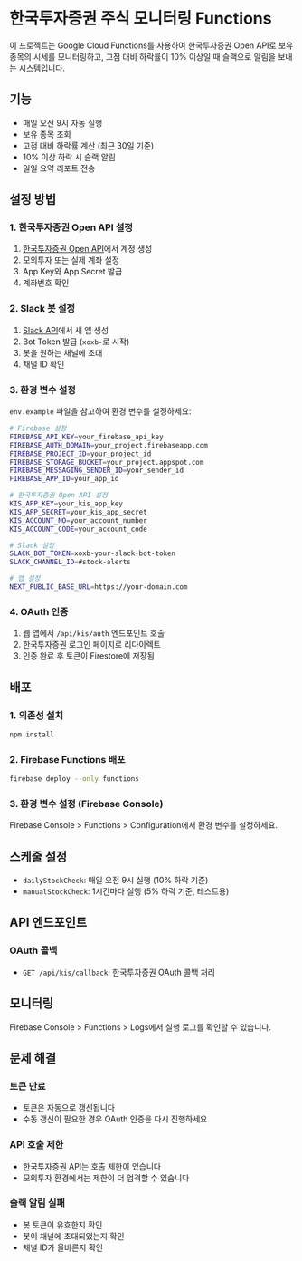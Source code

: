 # 한국투자증권 주식 모니터링 Functions

이 프로젝트는 Google Cloud Functions를 사용하여 한국투자증권 Open API로 보유 종목의 시세를 모니터링하고, 고점 대비 하락률이 10% 이상일 때 슬랙으로 알림을 보내는 시스템입니다.

## 기능

- 매일 오전 9시 자동 실행
- 보유 종목 조회
- 고점 대비 하락률 계산 (최근 30일 기준)
- 10% 이상 하락 시 슬랙 알림
- 일일 요약 리포트 전송

## 설정 방법

### 1. 한국투자증권 Open API 설정

1. [한국투자증권 Open API](https://securities.koreainvestment.com/main/index.jsp)에서 계정 생성
2. 모의투자 또는 실제 계좌 설정
3. App Key와 App Secret 발급
4. 계좌번호 확인

### 2. Slack 봇 설정

1. [Slack API](https://api.slack.com/)에서 새 앱 생성
2. Bot Token 발급 (`xoxb-`로 시작)
3. 봇을 원하는 채널에 초대
4. 채널 ID 확인

### 3. 환경 변수 설정

`env.example` 파일을 참고하여 환경 변수를 설정하세요:

```bash
# Firebase 설정
FIREBASE_API_KEY=your_firebase_api_key
FIREBASE_AUTH_DOMAIN=your_project.firebaseapp.com
FIREBASE_PROJECT_ID=your_project_id
FIREBASE_STORAGE_BUCKET=your_project.appspot.com
FIREBASE_MESSAGING_SENDER_ID=your_sender_id
FIREBASE_APP_ID=your_app_id

# 한국투자증권 Open API 설정
KIS_APP_KEY=your_kis_app_key
KIS_APP_SECRET=your_kis_app_secret
KIS_ACCOUNT_NO=your_account_number
KIS_ACCOUNT_CODE=your_account_code

# Slack 설정
SLACK_BOT_TOKEN=xoxb-your-slack-bot-token
SLACK_CHANNEL_ID=#stock-alerts

# 앱 설정
NEXT_PUBLIC_BASE_URL=https://your-domain.com
```

### 4. OAuth 인증

1. 웹 앱에서 `/api/kis/auth` 엔드포인트 호출
2. 한국투자증권 로그인 페이지로 리다이렉트
3. 인증 완료 후 토큰이 Firestore에 저장됨

## 배포

### 1. 의존성 설치

```bash
npm install
```

### 2. Firebase Functions 배포

```bash
firebase deploy --only functions
```

### 3. 환경 변수 설정 (Firebase Console)

Firebase Console > Functions > Configuration에서 환경 변수를 설정하세요.

## 스케줄 설정

- `dailyStockCheck`: 매일 오전 9시 실행 (10% 하락 기준)
- `manualStockCheck`: 1시간마다 실행 (5% 하락 기준, 테스트용)

## API 엔드포인트

### OAuth 콜백

- `GET /api/kis/callback`: 한국투자증권 OAuth 콜백 처리

## 모니터링

Firebase Console > Functions > Logs에서 실행 로그를 확인할 수 있습니다.

## 문제 해결

### 토큰 만료

- 토큰은 자동으로 갱신됩니다
- 수동 갱신이 필요한 경우 OAuth 인증을 다시 진행하세요

### API 호출 제한

- 한국투자증권 API는 호출 제한이 있습니다
- 모의투자 환경에서는 제한이 더 엄격할 수 있습니다

### 슬랙 알림 실패

- 봇 토큰이 유효한지 확인
- 봇이 채널에 초대되었는지 확인
- 채널 ID가 올바른지 확인
